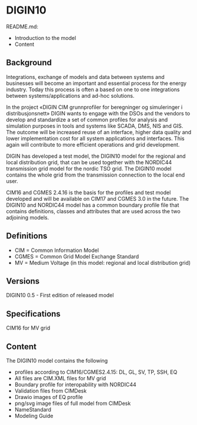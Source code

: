 # DIGIN10

README.md:
- Introduction to the model
- Content

## Background

Integrations, exchange of models and data between systems and businesses will become an important and essential process for the energy industry. Today this process is often a based on one to one integrations between systems/applications and ad-hoc solutions. 

In the project «DIGIN CIM grunnprofiler for beregninger og simuleringer i distribusjonsnett» DIGIN wants to engage with the DSOs and the vendors to develop and standardize a set of common profiles for analysis and simulation purposes in tools and systems like SCADA, DMS, NIS and GIS. The outcome will be increased reuse of an interface, higher data quality and lower implementation cost for all system applications and interfaces. This again will contribute to more efficient operations and grid development. 

DIGIN has developed a test model, the DIGIN10 model for the regional and local distribution grid, that can be used together with the NORDIC44 transmission grid model for the nordic TSO grid. The DIGIN10 model contains the whole grid from the transmission connection to the local end user. 

CIM16 and CGMES 2.4.16 is the basis for the profiles and test model developed and will be available on CIM17 and CGMES 3.0 in the future. The DIGIN10 and NORDIC44 model has a common boundary profile file that contains definitions, classes and attributes that are used across the two adjoining models. 

## Definitions 
- CIM = Common Information Model
- CGMES = Common Grid Model Exchange Standard
- MV = Medium Voltage (in this model: regional and local distribution grid)


## Versions
DIGIN10 0.5 - First edition of released model

## Specifications
CIM16 for MV grid

## Content
The DIGIN10 model contains the following
- profiles according to CIM16/CGMES2.4.15: DL, GL, SV, TP, SSH, EQ
- All files are CIM.XML files for MV grid
- Boundary profile for interopability with NORDIC44 
- Validation files from CIMDesk
- Drawio images of EQ profile
- png/svg image files of full model from CIMDesk
- NameStandard
- Modeling Guide
